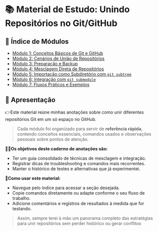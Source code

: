 # 📚 Material de Estudo: Unindo Repositórios no Git/GitHub

## 📑 Índice de Módulos

- [Módulo 1: Conceitos Básicos de Git e GitHub](./modulos1-4.md)  
- [Módulo 2: Cenários de União de Repositórios](./modulos1-4.md)  
- [Módulo 3: Preparação e Backup](./modulos1-4.md)  
- [Módulo 4: Mesclagem Direta de Repositórios](./modulos1-4.md)  
- [Módulo 5: Importação como Subdiretório com `git subtree`](./modulos5-7.md)  
- [Módulo 6: Integração com `git submodule`](./modulos5-7.md)  
- [Módulo 7: Fluxos Práticos e Exemplos](./modulos5-7.md)  


## 📌 Apresentação

👉Este material reúne minhas anotações sobre como unir diferentes repositórios Git em um só espaço no GitHub.  

>Cada módulo foi organizado para servir de **referência rápida**, contendo conceitos essenciais, comandos usados e observações pessoais sobre pontos de atenção.  

🙋‍♂️**Os objetivos deste caderno de anotações são:**  
- Ter um guia consolidado de técnicas de mesclagem e integração.  
- Registrar dicas de troubleshooting e comandos mais recorrentes.  
- Manter o histórico de testes e alternativas que já experimentei.  

👀**Como usar este material:**  
- Navegue pelo índice para acessar a seção desejada.  
- Copie comandos diretamente ou adapte conforme o seu fluxo de trabalho.  
- Adicione comentários e registros de resultados à medida que for testando.  

>Assim, sempre terei à mão um panorama completo das estratégias para unir repositórios sem perder histórico ou gerar conflitos 
